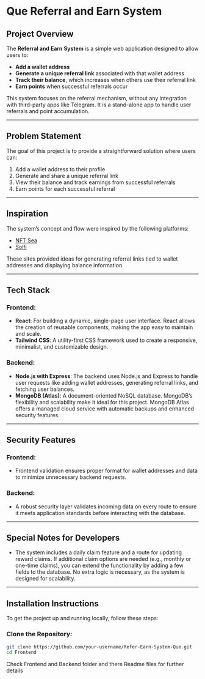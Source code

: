 # **Que Referral and Earn System**

## **Project Overview**

The **Referral and Earn System** is a simple web application designed to allow users to:

- **Add a wallet address**
- **Generate a unique referral link** associated with that wallet address
- **Track their balance**, which increases when others use their referral link
- **Earn points** when successful referrals occur

This system focuses on the referral mechanism, without any integration with third-party apps like Telegram. It is a stand-alone app to handle user referrals and point accumulation.

---

## **Problem Statement**

The goal of this project is to provide a straightforward solution where users can:

1. Add a wallet address to their profile
2. Generate and share a unique referral link
3. View their balance and track earnings from successful referrals
4. Earn points for each successful referral

---

## **Inspiration**

The system’s concept and flow were inspired by the following platforms:

- [NFT Sea](https://web.archive.org/web/20211006140559/http://nftsea.net/)
- [Solfi](https://solfi.pro/?1A094)

These sites provided ideas for generating referral links tied to wallet addresses and displaying balance information.

---

## **Tech Stack**

### **Frontend**:

- **React**: For building a dynamic, single-page user interface. React allows the creation of reusable components, making the app easy to maintain and scale.
- **Tailwind CSS**: A utility-first CSS framework used to create a responsive, minimalist, and customizable design.

### **Backend**:

- **Node.js with Express**: The backend uses Node.js and Express to handle user requests like adding wallet addresses, generating referral links, and fetching user balances.
- **MongoDB (Atlas)**: A document-oriented NoSQL database. MongoDB’s flexibility and scalability make it ideal for this project. MongoDB Atlas offers a managed cloud service with automatic backups and enhanced security features.

---

## **Security Features**

### **Frontend**:

- Frontend validation ensures proper format for wallet addresses and data to minimize unnecessary backend requests.

### **Backend**:

- A robust security layer validates incoming data on every route to ensure it meets application standards before interacting with the database.

---

## **Special Notes for Developers**

- The system includes a daily claim feature and a route for updating reward claims. If additional claim options are needed (e.g., monthly or one-time claims), you can extend the functionality by adding a few fields to the database. No extra logic is necessary, as the system is designed for scalability.

---

## **Installation Instructions**

To get the project up and running locally, follow these steps:

### **Clone the Repository**:

```bash
git clone https://github.com/your-username/Refer-Earn-System-Que.git
cd Frontend
```
Check Frontend and Backend folder and there Readme files for further details
